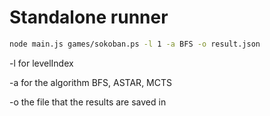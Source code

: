 # Standalone runner

```bash
node main.js games/sokoban.ps -l 1 -a BFS -o result.json
```

-l for levelIndex

-a for the algorithm BFS, ASTAR, MCTS

-o the file that the results are saved in
